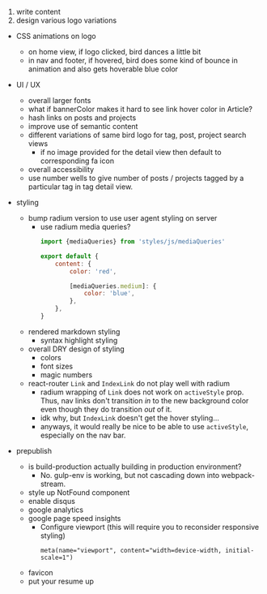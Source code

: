 1. write content
1. design various logo variations


- CSS animations on logo
    - on home view, if logo clicked, bird dances a little bit
    - in nav and footer, if hovered, bird does some kind of bounce in animation and also gets hoverable blue color

- UI / UX
    - overall larger fonts
    - what if bannerColor makes it hard to see link hover color in Article?
    - hash links on posts and projects
    - improve use of semantic content
    - different variations of same bird logo for tag, post, project search views
        - if no image provided for the detail view then default to corresponding fa icon
    - overall accessibility
    - use number wells to give number of posts / projects tagged by a particular tag in tag detail view.

- styling
    - bump radium version to use user agent styling on server
        - use radium media queries?
            ```js
            import {mediaQueries} from 'styles/js/mediaQueries'

            export default {
                content: {
                    color: 'red',

                    [mediaQueries.medium]: {
                        color: 'blue',
                    },
                },
            }
            ```
    - rendered markdown styling
        - syntax highlight styling
    - overall DRY design of styling
        - colors
        - font sizes
        - magic numbers
    - react-router `Link` and `IndexLink` do not play well with radium
        - radium wrapping of `Link` does not work on `activeStyle` prop.  Thus, nav links don't transition *in* to the new background color even though they do transition *out* of it.
        - idk why, but `IndexLink` doesn't get the hover styling...
        - anyways, it would really be nice to be able to use `activeStyle`, especially on the nav bar.

- prepublish
    - is build-production actually building in production environment?
        - No. gulp-env is working, but not cascading down into webpack-stream.
    - style up NotFound component
    - enable disqus
    - google analytics
    - google page speed insights
        - Configure viewport (this will require you to reconsider responsive styling)
            ```jade
            meta(name="viewport", content="width=device-width, initial-scale=1")
            ```
    - favicon
    - put your resume up
